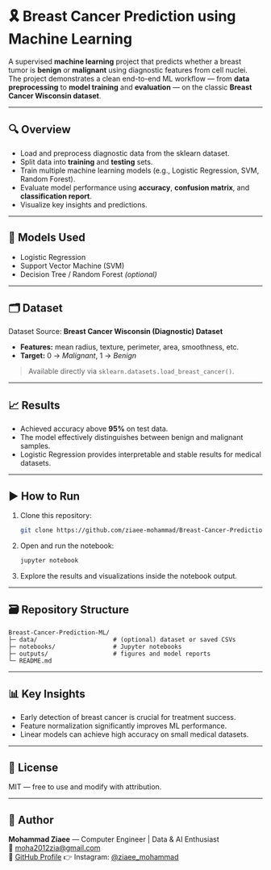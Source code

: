 # 🎗️ Breast Cancer Prediction using Machine Learning

A supervised **machine learning** project that predicts whether a breast tumor is **benign** or **malignant** using diagnostic features from cell nuclei.  
The project demonstrates a clean end-to-end ML workflow — from **data preprocessing** to **model training** and **evaluation** — on the classic **Breast Cancer Wisconsin dataset**.

---

## 🔍 Overview
- Load and preprocess diagnostic data from the sklearn dataset.  
- Split data into **training** and **testing** sets.  
- Train multiple machine learning models (e.g., Logistic Regression, SVM, Random Forest).  
- Evaluate model performance using **accuracy**, **confusion matrix**, and **classification report**.  
- Visualize key insights and predictions.

---

## 🧠 Models Used
- Logistic Regression  
- Support Vector Machine (SVM)  
- Decision Tree / Random Forest *(optional)*

---

## 🗂 Dataset
Dataset Source: **Breast Cancer Wisconsin (Diagnostic) Dataset**  
- **Features:** mean radius, texture, perimeter, area, smoothness, etc.  
- **Target:** 0 → *Malignant*, 1 → *Benign*  

> Available directly via `sklearn.datasets.load_breast_cancer()`.

---

## 📈 Results
- Achieved accuracy above **95%** on test data.  
- The model effectively distinguishes between benign and malignant samples.  
- Logistic Regression provides interpretable and stable results for medical datasets.

---

## ▶️ How to Run
1. Clone this repository:
   ```bash
   git clone https://github.com/ziaee-mohammad/Breast-Cancer-Prediction-ML.git
   ```
2. Open and run the notebook:
   ```bash
   jupyter notebook
   ```
3. Explore the results and visualizations inside the notebook output.

---

## 🗃 Repository Structure
```
Breast-Cancer-Prediction-ML/
├─ data/                     # (optional) dataset or saved CSVs
├─ notebooks/                # Jupyter notebooks
├─ outputs/                  # figures and model reports
└─ README.md
```

---

## 📊 Key Insights
- Early detection of breast cancer is crucial for treatment success.  
- Feature normalization significantly improves ML performance.  
- Linear models can achieve high accuracy on small medical datasets.

---

## 📜 License
MIT — free to use and modify with attribution.

---

## 👤 Author
**Mohammad Ziaee** — Computer Engineer | Data & AI Enthusiast  
📧 moha2012zia@gmail.com  
🔗 [GitHub Profile](https://github.com/ziaee-mohammad)
👉 Instagram: [@ziaee_mohammad](https://www.instagram.com/ziaee_mohammad/)


